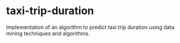 # taxi-trip-duration
Implementation of an algorithm to predict taxi trip duration using data mining techniques and algorithms.

